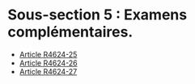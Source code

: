# Sous-section 5 : Examens complémentaires.

* [Article R4624-25](./LEGIARTI000025279614.md)
* [Article R4624-26](./LEGIARTI000025279612.md)
* [Article R4624-27](./LEGIARTI000025279610.md)
